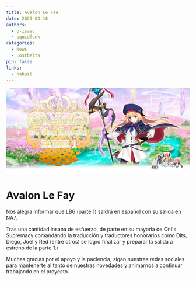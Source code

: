 ```yaml
---
title: Avalon Le Fae
date: 2025-04-18
authors:
  - o-isaac
  - squidfunk
categories:
  - News
  - Lostbelts
pin: false
links:
  - nahuil
---
```

![](images/avalon-le-fae/avalon.webp)

# Avalon Le Fay

Nos alegra informar que LB6 (parte 1) saldrá en español con su salida en NA.\

Tras una cantidad insana de esfuerzo, de parte en su mayoría de Oni's Supremacy comandando la traducción y traductores honorarios como Dits, Diego, Joel y Red (entre otros) se logró finalizar y preparar la salida a estreno de la parte 1.\

Muchas gracias por el apoyo y la paciencia, sigan nuestras redes sociales para mantenerte al tanto de nuestras novedades y animarnos a continuar trabajando en el proyecto.
